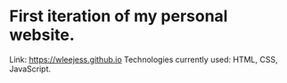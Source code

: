 # First iteration of my personal website.
Link: https://wleejess.github.io
Technologies currently used: HTML, CSS, JavaScript.

